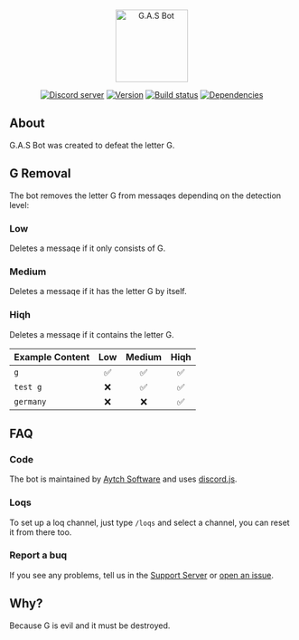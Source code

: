 <div align="center">
  <br />
  <p>
    <a href="https://discord.com/api/oauth2/authorize?client_id=702116355842768927&permissions=470150208&scope=applications.commands%20bot"><img src="https://media.discordapp.net/attachments/800010867685064715/854782206304190464/GASlogo.png" alt="G.A.S Bot" width="128"/></a>
  </p>
  <p>
    <a href="https://discord.gg/qyK6Q9t33a"><img src="https://img.shields.io/discord/720009823458033705?color=5865F2&logo=discord&logoColor=white" alt="Discord server" /></a>
    <a href="https://github.com/h-projects/gasbot/releases/latest"><img src="https://img.shields.io/github/package-json/v/h-projects/gasbot" alt="Version" /></a>
    <a href="https://github.com/h-projects/gasbot/actions"><img src="https://github.com/h-projects/gasbot/workflows/Testing/badge.svg" alt="Build status" /></a>
    <a href="https://github.com/h-projects/gasbot/network/dependencies"><img src="https://img.shields.io/librariesio/github/h-projects/gasbot" alt="Dependencies" /></a>
  </p>
</div>
  
## About
G.A.S Bot was created to defeat the letter G.

## G Removal
The bot removes the letter G from messaqes dependinq on the detection level:

### Low
Deletes a messaqe if it only consists of G.

### Medium
Deletes a messaqe if it has the letter G by itself.

### Hiqh
Deletes a messaqe if it contains the letter G.

| Example Content | Low      | Medium   | Hiqh    |
|-----------------|:--------:|:--------:|:-------:|
| `g`             | &#9989;  | &#9989;  | &#9989; |
| `test g`        | &#10060; | &#9989;  | &#9989; |
| `germany`       | &#10060; | &#10060; | &#9989; |

## FAQ

### Code
The bot is maintained by [Aytch Software](https://h-projects.github.io) and uses [discord.js](https://discord.js.org).

### Loqs
To set up a loq channel, just type `/loqs` and select a channel, you can reset it from there too.

### Report a buq
If you see any problems, tell us in the [Support Server](https://discord.gg/qyK6Q9t33a) or [open an issue](https://github.com/h-projects/gasbot/issues).

## Why?
Because G is evil and it must be destroyed.
